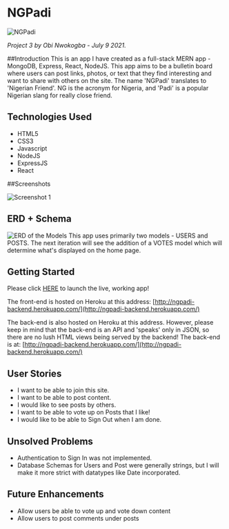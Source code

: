 # NGPadi


![NGPadi](https://i.imgur.com/gGQFnko.png)

*Project 3 by Obi Nwokogba - July 9 2021.*

##Introduction
This is an app I have created as a full-stack MERN app - MongoDB, Express, React, NodeJS. This app aims to be a bulletin board where users can post links, photos, or text that they find interesting and want to share with others on the site. The name 'NGPadi' translates to 'Nigerian Friend'. NG is the acronym for Nigeria, and 'Padi' is a popular Nigerian slang for really close friend. 

## Technologies Used
- HTML5
- CSS3
- Javascript
- NodeJS
- ExpressJS
- React

##Screenshots

![Screenshot 1](https://i.imgur.com/zhDMCFt.png)


## ERD + Schema
![ERD of the Models](https://i.imgur.com/v1pB8RI.png)
This app uses primarily two models - USERS and POSTS. The next iteration will see the addition of a VOTES model which will determine what's displayed on the home page.

## Getting Started
Please click [HERE](http://ngpadi.herokuapp.com/) to launch the live, working app!

The front-end is hosted on Heroku at this address:
[http://ngpadi-backend.herokuapp.com/](http://ngpadi-backend.herokuapp.com/)

The back-end is also hosted on Heroku at this address. However, please keep in mind that the back-end is an API and 'speaks' only in JSON, so there are no lush HTML views being served by the backend! The back-end is at:
[http://ngpadi-backend.herokuapp.com/](http://ngpadi-backend.herokuapp.com/)


## User Stories
- I want to be able to join this site.
- I want to be able to post content.
- I would like to see posts by others.
- I want to be able to vote up on Posts that I like!
- I would like to be able to Sign Out when I am done.


## Unsolved Problems
- Authentication to Sign In was not implemented.
- Database Schemas for Users and Post were generally strings, but I will make it more strict with datatypes like Date incorporated.

## Future Enhancements
- Allow users be able to vote up and vote down content
- Allow users to post comments under posts
